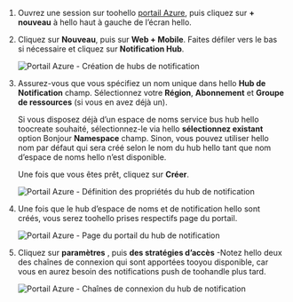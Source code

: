 

1. Ouvrez une session sur toohello [portail Azure](https://portal.azure.com), puis cliquez sur **+ nouveau** à hello haut à gauche de l’écran hello.
2. Cliquez sur **Nouveau**, puis sur **Web + Mobile**. Faites défiler vers le bas si nécessaire et cliquez sur **Notification Hub**.
   
      ![Portail Azure - Création de hubs de notification](./media/notification-hubs-portal-create-new-hub/notification-hubs-azure-portal-create.png)
      
3. Assurez-vous que vous spécifiez un nom unique dans hello **Hub de Notification** champ. Sélectionnez votre **Région**, **Abonnement** et **Groupe de ressources** (si vous en avez déjà un). 
   
    Si vous disposez déjà d’un espace de noms service bus hub hello toocreate souhaité, sélectionnez-le via hello **sélectionnez existant** option Bonjour **Namespace** champ.  Sinon, vous pouvez utiliser hello nom par défaut qui sera créé selon le nom du hub hello tant que nom d’espace de noms hello n’est disponible. 
   
    Une fois que vous êtes prêt, cliquez sur **Créer**.
   
      ![Portail Azure - Définition des propriétés du hub de notification](./media/notification-hubs-portal-create-new-hub/notification-hubs-azure-portal-settings.png)
4. Une fois que le hub d’espace de noms et de notification hello sont créés, vous serez toohello prises respectifs page du portail. 
   
      ![Portail Azure - Page du portail du hub de notification](./media/notification-hubs-portal-create-new-hub/notification-hubs-azure-portal-page.png)
5. Cliquez sur **paramètres** , puis **des stratégies d’accès** -Notez hello deux des chaînes de connexion qui sont apportées tooyou disponible, car vous en aurez besoin des notifications push de toohandle plus tard.
   
      ![Portail Azure - Chaînes de connexion du hub de notification](./media/notification-hubs-portal-create-new-hub/notification-hubs-connection-strings-portal.png)

